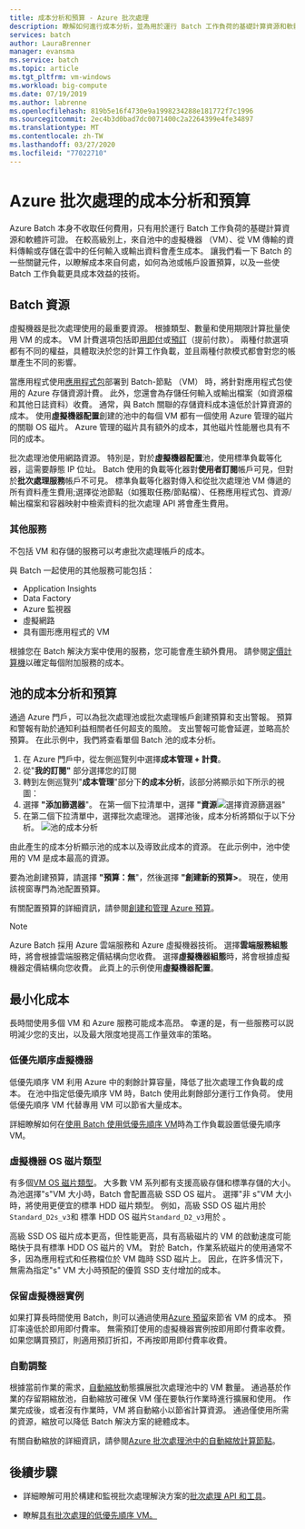 ```yaml
---
title: 成本分析和預算 - Azure 批次處理
description: 瞭解如何進行成本分析，並為用於運行 Batch 工作負荷的基礎計算資源和軟體許可證設置預算。
services: batch
author: LauraBrenner
manager: evansma
ms.service: batch
ms.topic: article
ms.tgt_pltfrm: vm-windows
ms.workload: big-compute
ms.date: 07/19/2019
ms.author: labrenne
ms.openlocfilehash: 819b5e16f4730e9a1998234288e181772f7c1996
ms.sourcegitcommit: 2ec4b3d0bad7dc0071400c2a2264399e4fe34897
ms.translationtype: MT
ms.contentlocale: zh-TW
ms.lasthandoff: 03/27/2020
ms.locfileid: "77022710"
---
```

# <a name="cost-analysis-and-budgets-for-azure-batch"></a>Azure 批次處理的成本分析和預算

Azure Batch 本身不收取任何費用，只有用於運行 Batch 工作負荷的基礎計算資源和軟體許可證。 在較高級別上，來自池中的虛擬機器 （VM）、從 VM 傳輸的資料傳輸或存儲在雲中的任何輸入或輸出資料會產生成本。 讓我們看一下 Batch 的一些關鍵元件，以瞭解成本來自何處，如何為池或帳戶設置預算，以及一些使 Batch 工作負載更具成本效益的技術。

## <a name="batch-resources"></a>Batch 資源

虛擬機器是批次處理使用的最重要資源。 根據類型、數量和使用期限計算批量使用 VM 的成本。 VM 計費選項包括即[用即付](https://azure.microsoft.com/offers/ms-azr-0003p/)或[預訂](../cost-management-billing/reservations/save-compute-costs-reservations.md)（提前付款）。 兩種付款選項都有不同的權益，具體取決於您的計算工作負載，並且兩種付款模式都會對您的帳單產生不同的影響。

當應用程式使用[應用程式包](batch-application-packages.md)部署到 Batch-節點 （VM） 時，將針對應用程式包使用的 Azure 存儲資源計費。 此外，您還會為存儲任何輸入或輸出檔案（如資源檔和其他日誌資料）收費。 通常，與 Batch 關聯的存儲資料成本遠低於計算資源的成本。 使用**虛擬機器配置**創建的池中的每個 VM 都有一個使用 Azure 管理的磁片的關聯 OS 磁片。 Azure 管理的磁片具有額外的成本，其他磁片性能層也具有不同的成本。

批次處理池使用網路資源。 特別是，對於**虛擬機器配置**池，使用標準負載等化器，這需要靜態 IP 位址。 Batch 使用的負載等化器對**使用者訂閱**帳戶可見，但對於**批次處理服務**帳戶不可見。 標準負載等化器對傳入和從批次處理池 VM 傳遞的所有資料產生費用;選擇從池節點（如獲取任務/節點檔）、任務應用程式包、資源/輸出檔案和容器映射中檢索資料的批次處理 API 將會產生費用。

### <a name="additional-services"></a>其他服務

不包括 VM 和存儲的服務可以考慮批次處理帳戶的成本。

與 Batch 一起使用的其他服務可能包括：

- Application Insights
- Data Factory
- Azure 監視器
- 虛擬網路
- 具有圖形應用程式的 VM

根據您在 Batch 解決方案中使用的服務，您可能會產生額外費用。 請參閱[定價計算機](https://azure.microsoft.com/pricing/calculator/)以確定每個附加服務的成本。

## <a name="cost-analysis-and-budget-for-a-pool"></a>池的成本分析和預算

通過 Azure 門戶，可以為批次處理池或批次處理帳戶創建預算和支出警報。 預算和警報有助於通知利益相關者任何超支的風險。 支出警報可能會延遲，並略高於預算。 在此示例中，我們將查看單個 Batch 池的成本分析。

1. 在 Azure 門戶中，從左側巡覽列中選擇**成本管理 + 計費**。
1. 從"**我的訂閱"** 部分選擇您的訂閱
1. 轉到左側巡覽列"**成本管理**"部分下**的成本分析**，該部分將顯示如下所示的視圖：
1. 選擇 **"添加篩選器**"。 在第一個下拉清單中，選擇 **"資源**![選擇資源篩選器"](./media/batch-budget/resource-filter.png)
1. 在第二個下拉清單中，選擇批次處理池。 選擇池後，成本分析將類似于以下分析。
    ![池的成本分析](./media/batch-budget/pool-cost-analysis.png)

由此產生的成本分析顯示池的成本以及導致此成本的資源。 在此示例中，池中使用的 VM 是成本最高的資源。

要為池創建預算，請選擇 **"預算：無**"，然後選擇 **"創建新的預算>**。 現在，使用該視窗專門為池配置預算。

有關配置預算的詳細資訊，請參閱[創建和管理 Azure 預算](../cost-management-billing/costs/tutorial-acm-create-budgets.md)。

> [!NOTE]
> Azure Batch 採用 Azure 雲端服務和 Azure 虛擬機器技術。 選擇**雲端服務組態**時，將會根據雲端服務定價結構向您收費。 選擇**虛擬機器組態**時，將會根據虛擬機器定價結構向您收費。 此頁上的示例使用**虛擬機器配置**。

## <a name="minimize-cost"></a>最小化成本

長時間使用多個 VM 和 Azure 服務可能成本高昂。 幸運的是，有一些服務可以説明減少您的支出，以及最大限度地提高工作量效率的策略。

### <a name="low-priority-virtual-machines"></a>低優先順序虛擬機器

低優先順序 VM 利用 Azure 中的剩餘計算容量，降低了批次處理工作負載的成本。 在池中指定低優先順序 VM 時，Batch 使用此剩餘部分運行工作負荷。 使用低優先順序 VM 代替專用 VM 可以節省大量成本。

詳細瞭解如何在[使用 Batch 使用低優先順序 VM](batch-low-pri-vms.md)時為工作負載設置低優先順序 VM。

### <a name="virtual-machine-os-disk-type"></a>虛擬機器 OS 磁片類型

有多個[VM OS 磁片類型](../virtual-machines/windows/disks-types.md)。 大多數 VM 系列都有支援高級存儲和標準存儲的大小。 為池選擇"s"VM 大小時，Batch 會配置高級 SSD OS 磁片。 選擇"非 s"VM 大小時，將使用更便宜的標準 HDD 磁片類型。 例如，高級 SSD OS 磁片用於`Standard_D2s_v3`和 標準 HDD OS 磁片`Standard_D2_v3`用於 。

高級 SSD OS 磁片成本更高，但性能更高，具有高級磁片的 VM 的啟動速度可能略快于具有標準 HDD OS 磁片的 VM。 對於 Batch，作業系統磁片的使用通常不多，因為應用程式和任務檔位於 VM 臨時 SSD 磁片上。 因此，在許多情況下，無需為指定"s" VM 大小時預配的優質 SSD 支付增加的成本。

### <a name="reserved-virtual-machine-instances"></a>保留虛擬機器實例

如果打算長時間使用 Batch，則可以通過使用[Azure 預留](../cost-management-billing/reservations/save-compute-costs-reservations.md)來節省 VM 的成本。 預訂率遠低於即用即付費率。 無需預訂使用的虛擬機器實例按即用即付費率收費。 如果您購買預訂，則適用預訂折扣，不再按即用即付費率收費。

### <a name="automatic-scaling"></a>自動調整

根據當前作業的需求，[自動縮放](batch-automatic-scaling.md)動態擴展批次處理池中的 VM 數量。 通過基於作業的存留期縮放池，自動縮放可確保 VM 僅在要執行作業時進行擴展和使用。 作業完成後，或者沒有作業時，VM 將自動縮小以節省計算資源。 通過僅使用所需的資源，縮放可以降低 Batch 解決方案的總體成本。

有關自動縮放的詳細資訊，請參閱[Azure 批次處理池中的自動縮放計算節點](batch-automatic-scaling.md)。

## <a name="next-steps"></a>後續步驟

- 詳細瞭解可用於構建和監視批次處理解決方案的[批次處理 API 和工具](batch-apis-tools.md)。  

- 瞭解[具有批次處理的低優先順序 VM。](batch-low-pri-vms.md)
